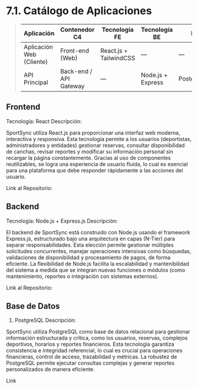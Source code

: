 # 7.1. Catálogo de Aplicaciones

> | Aplicación                 | Contenedor C4            | Tecnología FE | Tecnología BE   | BD           | Repositorio / Carpeta                        |
> |----------------------------|--------------------------|---------------|-----------------|--------------|---------------------------------------------|
> | Aplicación Web (Cliente)           | Front-end (Web)                | React.js + TailwindCSS      | —               | —            |       |
> | API Principal  | Back-end / API Gateway    | —             | Node.js + Express    | PostgreSQL   |  |


## Frontend
Tecnología: React
Descripción:

SportSync utiliza React.js para proporcionar una interfaz web moderna, interactiva y responsiva. Esta tecnología permite a los usuarios (deportistas, administradores y entidades) gestionar reservas, consultar disponibilidad de canchas, revisar reportes y modificar su información personal sin recargar la página constantemente. Gracias al uso de componentes reutilizables, se logra una experiencia de usuario fluida, lo cual es esencial para una plataforma que debe responder rápidamente a las acciones del usuario.

Link al Repositorio:


## Backend
Tecnología: Node.js + Express.js
Descripción:

El backend de SportSync está construido con Node.js usando el framework Express.js, estructurado bajo una arquitectura en capas (N-Tier) para separar responsabilidades. Esta elección permite gestionar múltiples solicitudes concurrentes, manejar operaciones intensivas como búsquedas, validaciones de disponibilidad y procesamiento de pagos, de forma eficiente. La flexibilidad de Node.js facilita la escalabilidad y mantenibilidad del sistema a medida que se integran nuevas funciones o módulos (como mantenimiento, reportes o integración con sistemas externos).

Link al Repositorio:


## Base de Datos
1. PostgreSQL
Descripción:

SportSync utiliza PostgreSQL como base de datos relacional para gestionar información estructurada y crítica, como los usuarios, reservas, complejos deportivos, horarios y reportes financieros. Esta tecnología garantiza consistencia e integridad referencial, lo cual es crucial para operaciones financieras, control de acceso, trazabilidad y métricas. La robustez de PostgreSQL permite ejecutar consultas complejas y generar reportes personalizados de manera eficiente.

Link

